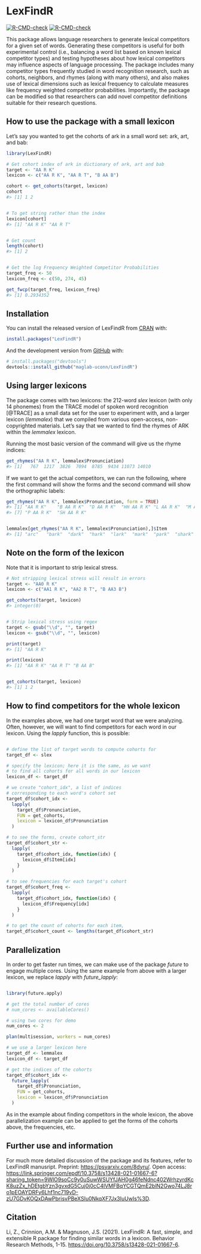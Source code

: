 
<!-- README.md is generated from README.Rmd. Please edit that file -->

# LexFindR

<!-- badges: start -->

[![R-CMD-check](https://github.com/maglab-uconn/LexFindR/workflows/R-CMD-check/badge.svg)](https://github.com/maglab-uconn/LexFindR/actions)
[![R-CMD-check](https://github.com/maglab-uconn/LexFindR/actions/workflows/R-CMD-check.yaml/badge.svg)](https://github.com/maglab-uconn/LexFindR/actions/workflows/R-CMD-check.yaml)
<!-- badges: end -->

This package allows language researchers to generate lexical competitors
for a given set of words. Generating these competitors is useful for
both experimental control (i.e., balancing a word list based on known
lexical competitor types) and testing hypotheses about how lexical
competitors may influence aspects of language processing. The package
includes many competitor types frequently studied in word recognition
research, such as cohorts, neighbors, and rhymes (along with many
others), and also makes use of lexical dimensions such as lexical
frequency to calculate measures like frequency weighted competitor
probabilities. Importantly, the package can be modified so that
researchers can add novel competitor definitions suitable for their
research questions.

## How to use the package with a small lexicon

Let’s say you wanted to get the cohorts of ark in a small word set: ark,
art, and bab:

``` r
library(LexFindR)

# Get cohort index of ark in dictionary of ark, art and bab
target <- "AA R K"
lexicon <- c("AA R K", "AA R T", "B AA B")

cohort <- get_cohorts(target, lexicon)
cohort
#> [1] 1 2
```

``` r

# To get string rather than the index
lexicon[cohort]
#> [1] "AA R K" "AA R T"
```

``` r

# Get count
length(cohort)
#> [1] 2
```

``` r

# Get the log Frequency Weighted Competitor Probabilities
target_freq <- 50
lexicon_freq <- c(50, 274, 45)

get_fwcp(target_freq, lexicon_freq)
#> [1] 0.2934352
```

## Installation

You can install the released version of LexFindR from
[CRAN](https://CRAN.R-project.org) with:

``` r
install.packages("LexFindR")
```

And the development version from [GitHub](https://github.com/) with:

``` r
# install.packages("devtools")
devtools::install_github("maglab-uconn/LexFindR")
```

## Using larger lexicons

The package comes with two lexicons: the 212-word *slex* lexicon (with
only 14 phonemes) from the TRACE model of spoken word recognition
\[@TRACE\] as a small data set for the user to experiment with, and a
larger lexicon (*lemmalex*) that we compiled from various open-access,
non-copyrighted materials. Let’s say that we wanted to find the rhymes
of ARK within the *lemmalex* lexicon.

Running the most basic version of the command will give us the rhyme
indices:

``` r
get_rhymes("AA R K", lemmalex$Pronunciation)
#> [1]   767  1217  3826  7094  8785  9434 11073 14010
```

If we want to get the actual competitors, we can run the following,
where the first command will show the forms and the second command will
show the orthographic labels:

``` r
get_rhymes("AA R K", lemmalex$Pronunciation, form = TRUE)
#> [1] "AA R K"    "B AA R K"  "D AA R K"  "HH AA R K" "L AA R K"  "M AA R K" 
#> [7] "P AA R K"  "SH AA R K"
```

``` r

lemmalex[get_rhymes("AA R K", lemmalex$Pronunciation),]$Item
#> [1] "arc"   "bark"  "dark"  "hark"  "lark"  "mark"  "park"  "shark"
```

## Note on the form of the lexicon

Note that it is important to strip lexical stress.

``` r
# Not stripping lexical stress will result in errors
target <- "AA0 R K"
lexicon <- c("AA1 R K", "AA2 R T", "B AA3 B")

get_cohorts(target, lexicon)
#> integer(0)
```

``` r

# Strip lexical stress using regex
target <- gsub("\\d", "", target)
lexicon <- gsub("\\d", "", lexicon)

print(target)
#> [1] "AA R K"
```

``` r
print(lexicon)
#> [1] "AA R K" "AA R T" "B AA B"
```

``` r

get_cohorts(target, lexicon)
#> [1] 1 2
```

## How to find competitors for the whole lexicon

In the examples above, we had one target word that we were analyzing.
Often, however, we will want to find competitors for each word in our
lexicon. Using the *lapply* function, this is possible:

``` r

# define the list of target words to compute cohorts for
target_df <- slex

# specify the lexicon; here it is the same, as we want 
# to find all cohorts for all words in our lexicon
lexicon_df <- target_df

# we create "cohort_idx", a list of indices
# corresponding to each word's cohort set
target_df$cohort_idx <-
  lapply(
    target_df$Pronunciation,
    FUN = get_cohorts,
    lexicon = lexicon_df$Pronunciation
  )

# to see the forms, create cohort_str
target_df$cohort_str <- 
  lapply(
    target_df$cohort_idx, function(idx) {
      lexicon_df$Item[idx]
    }
  )

# to see frequencies for each target's cohort
target_df$cohort_freq <- 
  lapply(
    target_df$cohort_idx, function(idx) {
      lexicon_df$Frequency[idx]
    }
  )

# to get the count of cohorts for each item,
target_df$cohort_count <- lengths(target_df$cohort_str)
```

## Parallelization

In order to get faster run times, we can make use of the package
*future* to engage multiple cores. Using the same example from above
with a larger lexicon, we replace *lapply* with *future_lapply*:

``` r

library(future.apply)

# get the total number of cores
# num_cores <- availableCores()

# using two cores for demo
num_cores <- 2

plan(multisession, workers = num_cores)

# we use a larger lexicon here
target_df <- lemmalex
lexicon_df <- target_df

# get the indices of the cohorts
target_df$cohort_idx <-
  future_lapply(
    target_df$Pronunciation,
    FUN = get_cohorts,
    lexicon = lexicon_df$Pronunciation
  )
```

As in the example about finding competitors in the whole lexicon, the
above parallelization example can be applied to get the forms of the
cohorts above, the frequencies, etc.

## Further use and information

For much more detailed discussion of the package and its features, refer
to LexFindR manusript. Preprint: <https://psyarxiv.com/8dyru/>. Open
access:
<https://link.springer.com/epdf/10.3758/s13428-021-01667-6?sharing_token=9WlO9soCc9y0uSuwWSUYfJAH0g46feNdnc402WrhzyrdKcK8uzZx_hDEtgbYzn3gvxdG5Cuj0j0cC4lVMFBqYCGTQmE2blN2Gwo74LJ8ro1pEOAYDRFy6Lhf1nc719vD-zU7GDvKOQxDAwPbrisvPBeXSIu0NkqXF7Jx3IuUwIs%3D>.

## Citation

Li, Z., Crinnion, A.M. & Magnuson, J.S. (2021). LexFindR: A fast,
simple, and extensible R package for finding similar words in a lexicon.
Behavior Research Methods, 1-15.
<https://doi.org/10.3758/s13428-021-01667-6>.

